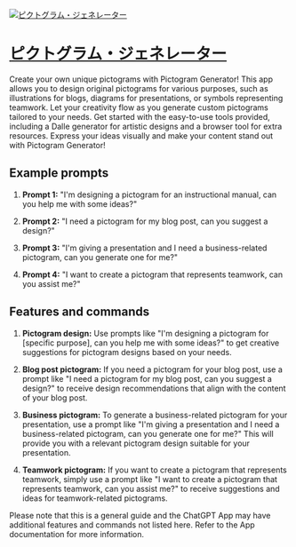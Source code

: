 [![ピクトグラム・ジェネレーター](https://files.oaiusercontent.com/file-M1UoAw9byQT35RRttPw5fF45?se=2123-10-18T04%3A24%3A54Z&sp=r&sv=2021-08-06&sr=b&rscc=max-age%3D31536000%2C%20immutable&rscd=attachment%3B%20filename%3Deea02121-2550-46de-8d9a-cbc3e95eab3a.png&sig=X0rpf8zID%2BpeD69JJaFpN4g9U6jAaUE2cj7oexkaH7U%3D)](https://chat.openai.com/g/g-dgxaOFzdv-pikutoguramuzienereta)

# [ピクトグラム・ジェネレーター](https://chat.openai.com/g/g-dgxaOFzdv-pikutoguramuzienereta)

Create your own unique pictograms with Pictogram Generator! This app allows you to design original pictograms for various purposes, such as illustrations for blogs, diagrams for presentations, or symbols representing teamwork. Let your creativity flow as you generate custom pictograms tailored to your needs. Get started with the easy-to-use tools provided, including a Dalle generator for artistic designs and a browser tool for extra resources. Express your ideas visually and make your content stand out with Pictogram Generator!

## Example prompts

1. **Prompt 1:** "I'm designing a pictogram for an instructional manual, can you help me with some ideas?"

2. **Prompt 2:** "I need a pictogram for my blog post, can you suggest a design?"

3. **Prompt 3:** "I'm giving a presentation and I need a business-related pictogram, can you generate one for me?"

4. **Prompt 4:** "I want to create a pictogram that represents teamwork, can you assist me?"

## Features and commands

1. **Pictogram design:** Use prompts like "I'm designing a pictogram for [specific purpose], can you help me with some ideas?" to get creative suggestions for pictogram designs based on your needs.

2. **Blog post pictogram:** If you need a pictogram for your blog post, use a prompt like "I need a pictogram for my blog post, can you suggest a design?" to receive design recommendations that align with the content of your blog post.

3. **Business pictogram:** To generate a business-related pictogram for your presentation, use a prompt like "I'm giving a presentation and I need a business-related pictogram, can you generate one for me?" This will provide you with a relevant pictogram design suitable for your presentation.

4. **Teamwork pictogram:** If you want to create a pictogram that represents teamwork, simply use a prompt like "I want to create a pictogram that represents teamwork, can you assist me?" to receive suggestions and ideas for teamwork-related pictograms.

Please note that this is a general guide and the ChatGPT App may have additional features and commands not listed here. Refer to the App documentation for more information.